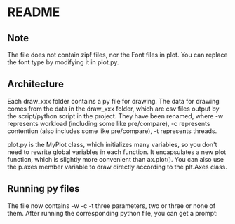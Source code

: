 # README

## Note
The file does not contain zipf files, nor the Font files in plot. You can replace the font type by modifying it in plot.py.

## Architecture

Each draw_xxx folder contains a py file for drawing. The data for drawing comes from the data in the draw_xxx folder, which are csv files output by the script/python script in the project. They have been renamed, where -w represents workload (including some like pre/compare), -c represents contention (also includes some like pre/compare), -t represents threads.

plot.py is the MyPlot class, which initializes many variables, so you don't need to rewrite global variables in each function. It encapsulates a new plot function, which is slightly more convenient than ax.plot(). You can also use the p.axes member variable to draw directly according to the plt.Axes class.

## Running py files

The file now contains -w -c -t three parameters, two or three or none of them. After running the corresponding python file, you can get a prompt:
